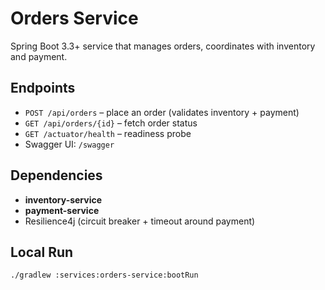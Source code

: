 # Orders Service
Spring Boot 3.3+ service that manages orders, coordinates with inventory and payment.

## Endpoints
- `POST /api/orders` – place an order (validates inventory + payment)
- `GET /api/orders/{id}` – fetch order status
- `GET /actuator/health` – readiness probe
- Swagger UI: `/swagger`

## Dependencies
- **inventory-service**
- **payment-service**
- Resilience4j (circuit breaker + timeout around payment)

## Local Run
```bash
./gradlew :services:orders-service:bootRun
```
